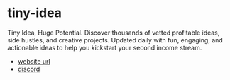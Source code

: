 # tiny-idea
Tiny Idea, Huge Potential. Discover thousands of vetted profitable ideas, side hustles, and creative projects. Updated daily with fun, engaging, and actionable ideas to help you kickstart your second income stream.

- [website url](https://tinyidea.net)
- [discord](https://discord.gg/dfq5t8tm3q)
